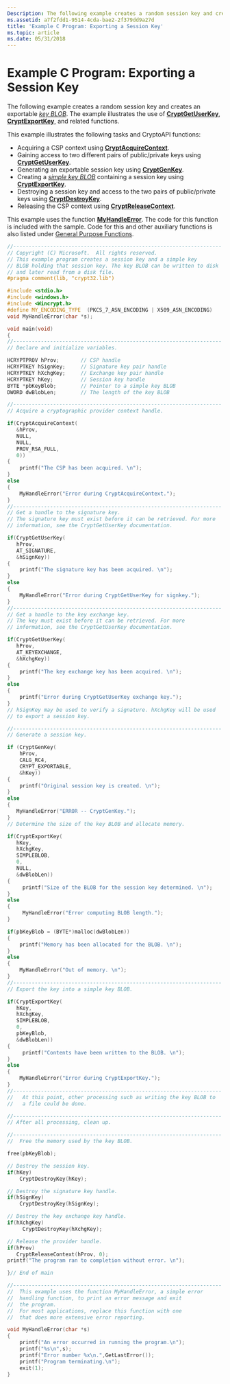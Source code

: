 ```yaml
---
Description: The following example creates a random session key and creates an exportable key BLOB. The example illustrates the use of CryptGetUserKey, CryptExportKey, and related functions.
ms.assetid: a7f2fdd1-9514-4cda-bae2-2f379dd9a27d
title: 'Example C Program: Exporting a Session Key'
ms.topic: article
ms.date: 05/31/2018
---
```


# Example C Program: Exporting a Session Key

The following example creates a random session key and creates an exportable [*key BLOB*](../secgloss/k-gly.md). The example illustrates the use of [**CryptGetUserKey**](/windows/desktop/api/Wincrypt/nf-wincrypt-cryptgetuserkey), [**CryptExportKey**](/windows/desktop/api/Wincrypt/nf-wincrypt-cryptexportkey), and related functions.

This example illustrates the following tasks and CryptoAPI functions:

-   Acquiring a CSP context using [**CryptAcquireContext**](/windows/desktop/api/Wincrypt/nf-wincrypt-cryptacquirecontexta).
-   Gaining access to two different pairs of public/private keys using [**CryptGetUserKey**](/windows/desktop/api/Wincrypt/nf-wincrypt-cryptgetuserkey).
-   Generating an exportable session key using [**CryptGenKey**](/windows/desktop/api/Wincrypt/nf-wincrypt-cryptgenkey).
-   Creating a [*simple key BLOB*](../secgloss/s-gly.md) containing a session key using [**CryptExportKey**](/windows/desktop/api/Wincrypt/nf-wincrypt-cryptexportkey).
-   Destroying a session key and access to the two pairs of public/private keys using [**CryptDestroyKey**](/windows/desktop/api/Wincrypt/nf-wincrypt-cryptdestroykey).
-   Releasing the CSP context using [**CryptReleaseContext**](/windows/desktop/api/Wincrypt/nf-wincrypt-cryptreleasecontext).

This example uses the function [**MyHandleError**](myhandleerror.md). The code for this function is included with the sample. Code for this and other auxiliary functions is also listed under [General Purpose Functions](general-purpose-functions.md).


```C++
//--------------------------------------------------------------------
// Copyright (C) Microsoft.  All rights reserved.
// This example program creates a session key and a simple key 
// BLOB holding that session key. The key BLOB can be written to disk 
// and later read from a disk file.
#pragma comment(lib, "crypt32.lib")

#include <stdio.h>
#include <windows.h>
#include <Wincrypt.h>
#define MY_ENCODING_TYPE  (PKCS_7_ASN_ENCODING | X509_ASN_ENCODING)
void MyHandleError(char *s);

void main(void)
{
//--------------------------------------------------------------------
// Declare and initialize variables.

HCRYPTPROV hProv;       // CSP handle
HCRYPTKEY hSignKey;     // Signature key pair handle
HCRYPTKEY hXchgKey;     // Exchange key pair handle
HCRYPTKEY hKey;         // Session key handle
BYTE *pbKeyBlob;        // Pointer to a simple key BLOB
DWORD dwBlobLen;        // The length of the key BLOB

//--------------------------------------------------------------------
// Acquire a cryptographic provider context handle.

if(CryptAcquireContext(
   &hProv, 
   NULL, 
   NULL, 
   PROV_RSA_FULL, 
   0)) 
{
    printf("The CSP has been acquired. \n");
}
else
{
    MyHandleError("Error during CryptAcquireContext.");
}
//--------------------------------------------------------------------
// Get a handle to the signature key.
// The signature key must exist before it can be retrieved. For more
// information, see the CryptGetUserKey documentation.

if(CryptGetUserKey(
   hProv, 
   AT_SIGNATURE, 
   &hSignKey)) 
{
    printf("The signature key has been acquired. \n");
}
else
{
    MyHandleError("Error during CryptGetUserKey for signkey.");
}
//--------------------------------------------------------------------
// Get a handle to the key exchange key.
// The key must exist before it can be retrieved. For more
// information, see the CryptGetUserKey documentation.

if(CryptGetUserKey(
   hProv, 
   AT_KEYEXCHANGE, 
   &hXchgKey)) 
{
    printf("The key exchange key has been acquired. \n");
}
else
{
    printf("Error during CryptGetUserKey exchange key.");
}
// hSignKey may be used to verify a signature. hXchgKey will be used
// to export a session key.

//--------------------------------------------------------------------
// Generate a session key.

if (CryptGenKey(     
    hProv,      
    CALG_RC4,      
    CRYPT_EXPORTABLE, 
    &hKey))
{   
    printf("Original session key is created. \n");
}
else
{
   MyHandleError("ERROR -- CryptGenKey.");
}
// Determine the size of the key BLOB and allocate memory.

if(CryptExportKey(
   hKey, 
   hXchgKey, 
   SIMPLEBLOB, 
   0, 
   NULL, 
   &dwBlobLen)) 
{
     printf("Size of the BLOB for the session key determined. \n");
}
else
{
     MyHandleError("Error computing BLOB length.");
}

if(pbKeyBlob = (BYTE*)malloc(dwBlobLen)) 
{
    printf("Memory has been allocated for the BLOB. \n");
}
else
{
    MyHandleError("Out of memory. \n");
}
//--------------------------------------------------------------------
// Export the key into a simple key BLOB.

if(CryptExportKey(
   hKey, 
   hXchgKey, 
   SIMPLEBLOB, 
   0, 
   pbKeyBlob, 
   &dwBlobLen))
{
     printf("Contents have been written to the BLOB. \n");
}
else
{
    MyHandleError("Error during CryptExportKey.");
}
//--------------------------------------------------------------------
//   At this point, other processing such as writing the key BLOB to
//   a file could be done.

//--------------------------------------------------------------------
// After all processing, clean up.

//--------------------------------------------------------------------
//  Free the memory used by the key BLOB.

free(pbKeyBlob);

// Destroy the session key.
if(hKey)
    CryptDestroyKey(hKey);

// Destroy the signature key handle.
if(hSignKey)
    CryptDestroyKey(hSignKey);

// Destroy the key exchange key handle.
if(hXchgKey)
     CryptDestroyKey(hXchgKey);

// Release the provider handle.
if(hProv) 
   CryptReleaseContext(hProv, 0);
printf("The program ran to completion without error. \n");

}// End of main                                                    

//--------------------------------------------------------------------
//  This example uses the function MyHandleError, a simple error
//  handling function, to print an error message and exit 
//  the program. 
//  For most applications, replace this function with one 
//  that does more extensive error reporting.

void MyHandleError(char *s)
{
    printf("An error occurred in running the program.\n");
    printf("%s\n",s);
    printf("Error number %x\n.",GetLastError());
    printf("Program terminating.\n");
    exit(1);
}
```



 

 